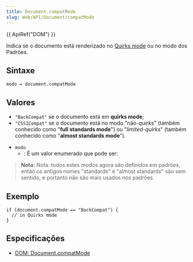 ```yaml
---
title: Document.compatMode
slug: Web/API/Document/compatMode
---
```


{{ ApiRef("DOM") }}

Indica se o documento está renderizado no [Quirks mode](/pt-BR/Quirks_Mode_and_Standards_Mode) ou no modo dos Padrões.

## Sintaxe

```
modo = document.compatMode
```

## Valores

- `"BackCompat"` se o documento está em **quirks mode**;
- `"CSS1Compat"` se o documento está no modo "não-_quirks_" (também conhecido como "**full standards mode**") ou "_limited-quirks_" (também conhecido como "**almost standards mode**").

<!---->

- `modo`
  - : É um valor enumerado que pode ser:

> **Nota:** Nota: todos estes modos agora são definidos em padrões, então os antigos nomes "standards" e "almost standards" são sem sentido, e portanto não são mais usados nos padrões.

## Exemplo

```
if (document.compatMode == "BackCompat") {
  // in Quirks mode
}
```

## Especificações

- [DOM: Document.compatMode](http://dom.spec.whatwg.org/#dom-document-compatmode)
